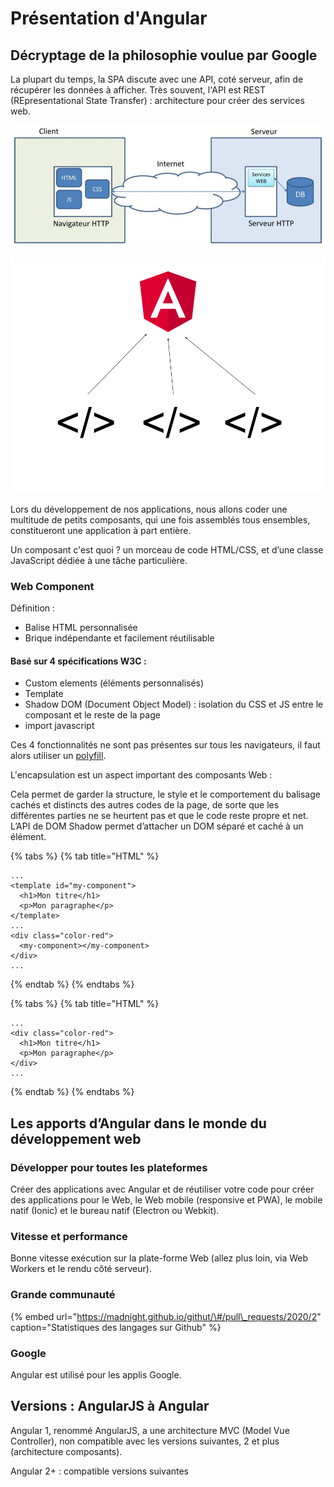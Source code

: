 # Présentation d'Angular

## Décryptage de la philosophie voulue par Google

La plupart du temps, la SPA discute avec une API, coté serveur, afin de récupérer les données à afficher. Très souvent, l'API est REST \(REpresentational State Transfer\) : architecture pour créer des services web.

![Architecture d&apos;une SPA](.gitbook/assets/1583401166286.png)

![Angular est un Framework orient&#xE9; composant](.gitbook/assets/angular-component-diagram-1.png)

Lors du développement de nos applications, nous allons coder une multitude de petits composants, qui une fois assemblés tous ensembles, constitueront une application à part entière.

Un composant c'est quoi ? un morceau de code HTML/CSS, et d’une classe JavaScript dédiée à une tâche particulière.

### Web Component

Définition :

* Balise HTML personnalisée
* Brique indépendante et facilement réutilisable

#### Basé sur 4 spécifications W3C :

* Custom elements \(éléments personnalisés\)
* Template
* Shadow DOM \(Document Object Model\) : isolation du CSS et JS entre le composant et le reste de la page
* import javascript

Ces 4 fonctionnalités ne sont pas présentes sur tous les navigateurs, il faut alors utiliser un [polyfill](https://fr.wikipedia.org/wiki/Polyfill).

L'encapsulation est un aspect important des composants Web :

Cela permet de garder la structure, le style et le comportement du balisage cachés et distincts des autres codes de la page, de sorte que les différentes parties ne se heurtent pas et que le code reste propre et net. L’API de DOM Shadow permet d’attacher un DOM séparé et caché à un élément.

{% tabs %}
{% tab title="HTML" %}
```markup
...
<template id="my-component">
  <h1>Mon titre</h1>
  <p>Mon paragraphe</p>
</template>
...
<div class="color-red">
  <my-component></my-component>
</div>
...
```
{% endtab %}
{% endtabs %}

{% tabs %}
{% tab title="HTML" %}
```markup
...
<div class="color-red">
  <h1>Mon titre</h1>
  <p>Mon paragraphe</p>
</div>
...
```
{% endtab %}
{% endtabs %}

## Les apports d’Angular dans le monde du développement web

### Développer pour toutes les plateformes

Créer des applications avec Angular et de réutiliser votre code pour créer des applications pour le Web, le Web mobile \(responsive et PWA\), le mobile natif \(Ionic\) et le bureau natif \(Electron ou Webkit\).

### Vitesse et performance

Bonne vitesse exécution sur la plate-forme Web \(allez plus loin, via Web Workers et le rendu côté serveur\).

### Grande communauté

{% embed url="https://madnight.github.io/githut/\#/pull\_requests/2020/2" caption="Statistiques des langages sur Github" %}

### Google

Angular est utilisé pour les applis Google.

## Versions : AngularJS à Angular

Angular 1, renommé AngularJS, a une architecture MVC \(Model Vue Controller\), non compatible avec les versions suivantes, 2 et plus \(architecture composants\).

Angular 2+ : compatible versions suivantes

